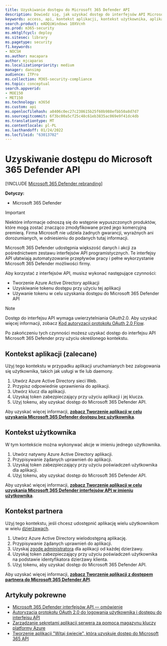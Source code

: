 ```yaml
---
title: Uzyskiwanie dostępu do Microsoft 365 Defender API
description: Dowiedz się, jak uzyskać dostęp do interfejsów API Microsoft 365 Defender API
keywords: access, api, kontekst aplikacji, kontekst użytkownika, aplikacja aad, token dostępu
search.product: eADQiWindows 10XVcnh
ms.prod: m365-security
ms.mktglfcycl: deploy
ms.sitesec: library
ms.pagetype: security
f1.keywords:
- NOCSH
ms.author: macapara
author: mjcaparas
ms.localizationpriority: medium
manager: dansimp
audience: ITPro
ms.collection: M365-security-compliance
ms.topic: conceptual
search.appverid:
- MOE150
- MET150
ms.technology: m365d
ms.custom: api
ms.openlocfilehash: a8406c0ec27c238615b25f60b988efbb50a8d7d7
ms.sourcegitcommit: 6f3bc00a5cf25c48c61eb3835ac069e9f41dc4db
ms.translationtype: MT
ms.contentlocale: pl-PL
ms.lasthandoff: 01/24/2022
ms.locfileid: "63013702"
---
```

# <a name="access-the-microsoft-365-defender-apis"></a>Uzyskiwanie dostępu do Microsoft 365 Defender API

[!INCLUDE [Microsoft 365 Defender rebranding](../includes/microsoft-defender.md)]

**Dotyczy:**

- Microsoft 365 Defender

> [!IMPORTANT]
> Niektóre informacje odnoszą się do wstępnie wypuszczonych produktów, które mogą zostać znacząco zmodyfikowane przed jego komercyjną premierą. Firma Microsoft nie udziela żadnych gwarancji, wyraźnych ani dorozumianych, w odniesieniu do podanych tutaj informacji.

Microsoft 365 Defender udostępnia większość danych i akcji za pośrednictwem zestawu interfejsów API programistycznych. Te interfejsy API ułatwiają automatyzowanie przepływów pracy i pełne wykorzystanie Microsoft 365 Defender możliwości firmy.

Aby korzystać z interfejsów API, musisz wykonać następujące czynności:

- Tworzenie Azure Active Directory aplikacji
- Uzyskiwanie tokenu dostępu przy użyciu tej aplikacji
- Używanie tokenu w celu uzyskania dostępu do Microsoft 365 Defender API

> [!NOTE]
> Dostęp do interfejsu API wymaga uwierzytelniania OAuth2.0. Aby uzyskać więcej informacji, zobacz [Kod autoryzacji protokołu OAuth 2.0 Flow](/azure/active-directory/develop/active-directory-v2-protocols-oauth-code).

Po zakończeniu tych czynności możesz uzyskać dostęp do interfejsu API Microsoft 365 Defender przy użyciu określonego kontekstu.

## <a name="application-context-recommended"></a>Kontekst aplikacji (zalecane)

Użyj tego kontekstu w przypadku aplikacji uruchamianych bez zalogowania się użytkownika, takich jak usługi w tle lub daemony.

1. Utwórz Azure Active Directory sieci Web.
2. Przypisz odpowiednie uprawnienia do aplikacji.
3. Utwórz klucz dla aplikacji.
4. Uzyskaj token zabezpieczający przy użyciu aplikacji i jej klucza.
5. Użyj tokenu, aby uzyskać dostęp do Microsoft 365 Defender API.

Aby uzyskać więcej informacji, **[zobacz Tworzenie aplikacji w celu uzyskania Microsoft 365 Defender dostępu bez użytkownika](api-create-app-web.md)**.

## <a name="user-context"></a>Kontekst użytkownika

W tym kontekście można wykonywać akcje w imieniu jednego użytkownika.

1. Utwórz natywny Azure Active Directory aplikacji.
2. Przypisywanie żądanych uprawnień do aplikacji.
3. Uzyskaj token zabezpieczający przy użyciu poświadczeń użytkownika dla aplikacji.
4. Użyj tokenu, aby uzyskać dostęp do Microsoft 365 Defender API.

Aby uzyskać więcej informacji, **[zobacz Tworzenie aplikacji w celu uzyskania Microsoft 365 Defender interfejsów API w imieniu użytkownika](api-create-app-user-context.md)**.

## <a name="partner-context"></a>Kontekst partnera

Użyj tego kontekstu, jeśli chcesz udostępnić aplikację wielu użytkownikom w wielu [dzierżawach](/azure/active-directory/develop/single-and-multi-tenant-apps).

1. Utwórz Azure Active Directory wielodostępną aplikację.
2. Przypisywanie żądanych uprawnień do aplikacji.
3. Uzyskaj [zgodę administratora](/azure/active-directory/develop/v2-permissions-and-consent#requesting-consent-for-an-entire-tenant) dla aplikacji od każdej dzierżawy.
4. Uzyskaj token zabezpieczający przy użyciu poświadczeń użytkownika na podstawie identyfikatora dzierżawy klienta.
5. Użyj tokenu, aby uzyskać dostęp do Microsoft 365 Defender API.

Aby uzyskać więcej informacji, **[zobacz Tworzenie aplikacji z dostępem partnera do Microsoft 365 Defender API](api-partner-access.md)**.

## <a name="related-articles"></a>Artykuły pokrewne

- [Microsoft 365 Defender interfejsów API — omówienie](api-overview.md)
- [Autoryzacja protokołu OAuth 2.0 do logowania użytkownika i dostępu do interfejsu API](/azure/active-directory/develop/active-directory-v2-protocols-oauth-code)
- [Zarządzanie sekretami aplikacji serwera za pomocą magazynu kluczy platformy Azure](/learn/modules/manage-secrets-with-azure-key-vault/)
- [Tworzenie aplikacji "Witaj świecie", która uzyskuje dostęp do Microsoft 365 API](api-hello-world.md)

